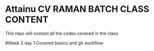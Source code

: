 # Attainu CV RAMAN BATCH CLASS CONTENT

This repo will contain all the codes covered in the class

#Week 2 day 1
Covered basics and git workflow


